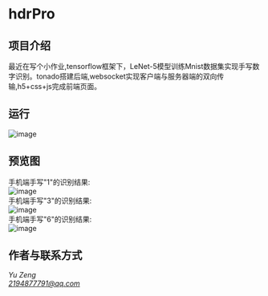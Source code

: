 # hdrPro

## 项目介绍
 
最近在写个小作业,tensorflow框架下，LeNet-5模型训练Mnist数据集实现手写数字识别。tonado搭建后端,websocket实现客户端与服务器端的双向传输,h5+css+js完成前端页面。

## 运行
![image](https://github.com/zy1998/hdrPro/blob/master/static/images/run.JPG)


## 预览图
手机端手写"1"的识别结果: <br>
![image](https://github.com/zy1998/hdrPro/blob/master/static/images/手机识别1.png) <br>
手机端手写"3"的识别结果: <br>
![image](https://github.com/zy1998/hdrPro/blob/master/static/images/手机识别3.png) <br>
手机端手写"6"的识别结果: <br>
![image](https://github.com/zy1998/hdrPro/blob/master/static/images/手机识别6.png) 


## 作者与联系方式
*Yu Zeng* <br>
*2194877791@qq.com*
